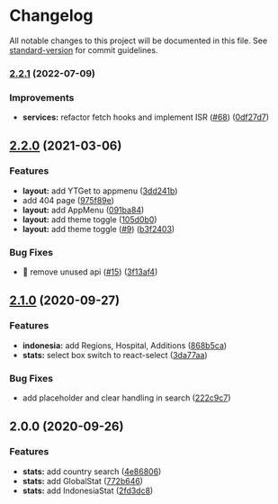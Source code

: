 # Changelog

All notable changes to this project will be documented in this file. See [standard-version](https://github.com/conventional-changelog/standard-version) for commit guidelines.

### [2.2.1](https://github.com/sozonome/covid-19-data/compare/v2.2.0...v2.2.1) (2022-07-09)


### Improvements

* **services:** refactor fetch hooks and implement ISR ([#68](https://github.com/sozonome/covid-19-data/issues/68)) ([0df27d7](https://github.com/sozonome/covid-19-data/commit/0df27d7830a12f83e30eebaa2b1aafa82d0792ca))

## [2.2.0](https://github.com/sozonome/covid-19-data/compare/v2.1.0...v2.2.0) (2021-03-06)


### Features

* **layout:** add YTGet to appmenu ([3dd241b](https://github.com/sozonome/covid-19-data/commit/3dd241bef33d7b6262bb42248b53d0b24fb1b9a4))
* add 404 page ([975f89e](https://github.com/sozonome/covid-19-data/commit/975f89e635dbbfa3e20b9d9178278a73aa487900))
* **layout:** add AppMenu ([091ba84](https://github.com/sozonome/covid-19-data/commit/091ba84b97534c70dee8da753aab162491db4007))
* **layout:** add theme toggle ([105d0b0](https://github.com/sozonome/covid-19-data/commit/105d0b0063938c27f0cae6d7e82414c8cb53a34b))
* **layout:** add theme toggle ([#9](https://github.com/sozonome/covid-19-data/issues/9)) ([b3f2403](https://github.com/sozonome/covid-19-data/commit/b3f24034f49cfcceb1f9d37f2489e0478bb17c03))


### Bug Fixes

* :bug: remove unused api ([#15](https://github.com/sozonome/covid-19-data/issues/15)) ([3f13af4](https://github.com/sozonome/covid-19-data/commit/3f13af41c24a592ab61b98cd7cd7328a6d8135ee))

## [2.1.0](https://github.com/sozonome/covid-19-data/compare/v2.0.0...v2.1.0) (2020-09-27)


### Features

* **indonesia:** add Regions, Hospital, Additions ([868b5ca](https://github.com/gatsbyjs/gatsby-starter-default/commit/868b5ca7006c6c74d6373af4571ef8e1a58fdd93))
* **stats:** select box switch to react-select ([3da77aa](https://github.com/gatsbyjs/gatsby-starter-default/commit/3da77aaa3635ceacf41a82c2fb1b28a067bc1093))


### Bug Fixes

* add placeholder and clear handling in search ([222c9c7](https://github.com/gatsbyjs/gatsby-starter-default/commit/222c9c7cc672aac5214ac3003985faa1f25cacc8))

## 2.0.0 (2020-09-26)


### Features

* **stats:** add country search ([4e86806](https://github.com/gatsbyjs/gatsby-starter-default/commit/4e86806f54dfd6cd323f15c387872750e251334f))
* **stats:** add GlobalStat ([772b646](https://github.com/gatsbyjs/gatsby-starter-default/commit/772b64663bfa5b723b9f1173a3cd011517e5841d))
* **stats:** add IndonesiaStat ([2fd3dc8](https://github.com/gatsbyjs/gatsby-starter-default/commit/2fd3dc8b346b162b208fd02c68c8a4eab8648100))
